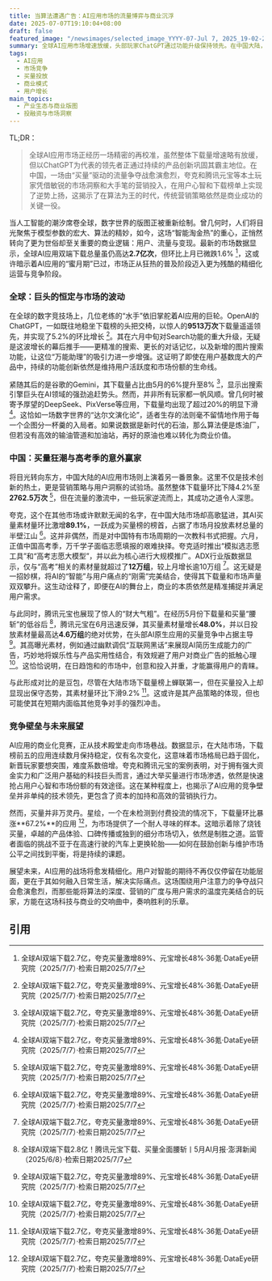 ```yaml
---
title: 当算法遭遇广告：AI应用市场的流量博弈与商业沉浮
date: 2025-07-07T19:10:04+08:00
draft: false
featured_image: "/newsimages/selected_image_YYYY-07-Jul 7, 2025_19-02-22-104.jpg"
summary: 全球AI应用市场增速放缓，头部玩家ChatGPT通过功能升级保持领先。在中国大陆，夸克和腾讯元宝凭借大规模买量投放，尤其是夸克精准抓住高考季用户需求，在激烈的市场竞争中实现下载量和市场份额的显著增长，突显了在AI商业化进程中，精准营销和资本投入对用户获取和市场格局重塑的关键作用。
tags: 
  - AI应用
  - 市场竞争
  - 买量投放
  - 商业模式
  - 用户增长
main_topics: 
  - 产业生态与商业版图
  - 投融资与市场洞察
---
```


TL;DR：
>全球AI应用市场正经历一场精密的再校准，虽然整体下载量增速略有放缓，但以ChatGPT为代表的领先者正通过持续的产品创新巩固其霸主地位。在中国，一场由“买量”驱动的流量争夺战愈演愈烈，夸克和腾讯元宝等本土玩家凭借敏锐的市场洞察和大手笔的营销投入，在用户心智和下载榜单上实现了逆势上扬，这揭示了在算法为王的时代，传统营销策略依然是商业成功的关键一役。

当人工智能的潮汐席卷全球，数字世界的版图正被重新绘制。曾几何时，人们将目光聚焦于模型参数的宏大、算法的精妙，如今，这场“智能淘金热”的重心，正悄然转向了更为世俗却至关重要的商业逻辑：用户、流量与变现。最新的市场数据显示，全球AI应用双端下载总量虽仍高达**2.7亿次**，但环比上月已微跌1.6% [^1]，这或许暗示着AI应用的“蜜月期”已过，市场正从狂热的普及阶段迈入更为残酷的精细化运营与竞争阶段。

### 全球：巨头的恒定与市场的波动

在全球的数字竞技场上，几位老练的“水手”依旧掌舵着AI应用的巨轮。OpenAI的ChatGPT，一如既往地稳坐下载榜的头把交椅，以惊人的**9513万次**下载量遥遥领先，并实现了5.2%的环比增长 [^1]。其在六月中旬对Search功能的重大升级，无疑是这波增长的幕后推手——更精准的搜索、更长的对话记忆，以及新增的图片搜索功能，让这位“万能助理”的吸引力进一步增强。这证明了即使在用户基数庞大的产品中，持续的功能创新依然是维持用户活跃度和市场份额的生命线。

紧随其后的是谷歌的Gemini，其下载量占比由5月的6%提升至8% [^1]，显示出搜索引擎巨头在AI领域的强劲追赶势头。然而，并非所有玩家都一帆风顺。曾几何时被寄予厚望的DeepSeek、PixVerse等应用，下载量均出现了超过20%的明显下滑 [^1]。这恰如一场数字世界的“达尔文演化论”，适者生存的法则毫不留情地作用于每一个企图分一杯羹的入局者。如果说数据是新时代的石油，那么算法便是炼油厂，但若没有高效的输油管道和加油站，再好的原油也难以转化为商业价值。

### 中国：买量狂潮与高考季的意外赢家

将目光转向东方，中国大陆的AI应用市场则上演着另一番景象。这里不仅是技术创新的热土，更是营销策略与用户洞察的试验场。虽然整体下载量环比下降4.2%至**2762.5万次** [^1]，但在流量的激流中，一些玩家逆流而上，其成功之道令人深思。

夸克，这个在其他市场或许默默无闻的名字，在中国大陆市场却高歌猛进，其AI买量素材量环比激增**89.1%**，一跃成为买量榜的榜首，占据了市场月投放素材总量的半壁江山 [^1]。这并非偶然，而是对中国特有市场周期的一次教科书式把握。六月，正值中国高考季，万千学子面临志愿填报的艰难抉择。夸克适时推出“模拟选志愿工具”和“高考志愿大模型”，并以此为核心进行大规模推广。ADX行业版数据显示，仅与“高考”相关的素材量就超过了**12万组**，较上月增长逾10万组 [^1]。这无疑是一招妙棋，将AI的“智能”与用户痛点的“刚需”完美结合，使得其下载量和市场声量双双攀升。这生动诠释了，即便在AI的舞台上，商业的本质依然是精准捕捉并满足用户需求。

与此同时，腾讯元宝也展现了惊人的“财大气粗”。在经历5月份下载量和买量“腰斩”的低谷后 [^2]，腾讯元宝在6月迅速反弹，其买量素材量增长**48.0%**，并以日投放素材量最高达**4.6万组**的绝对优势，在头部AI原生应用的买量竞争中占据主导 [^1]。其高曝光素材，例如通过幽默调侃“互联网黑话”来展现AI简历生成能力的广告，巧妙地将娱乐性与产品实用性结合，有效规避了用户对商业广告的抵触心理 [^1]。这恰恰说明，在日趋饱和的市场中，创意和投入并重，才能赢得用户的青睐。

与此形成对比的是豆包，尽管在大陆市场下载量榜上蝉联第一，但在买量投入上却显现出保守态势，其素材量环比下滑9.2% [^1]。这或许是其产品策略的体现，但也可能使其在短期内面临其他竞争对手的强烈冲击。

### 竞争壁垒与未来展望

AI应用的商业化竞赛，正从技术殿堂走向市场巷战。数据显示，在大陆市场，下载榜前五的应用连续数月保持稳定，仅有名次变化，这意味着市场格局已趋于固化，新晋玩家要想突围，难度系数倍增。夸克和腾讯元宝的案例表明，对于拥有强大资金实力和广泛用户基础的科技巨头而言，通过大举买量进行市场渗透，依然是快速抢占用户心智和市场份额的有效途径。这在某种程度上，也揭示了AI应用的竞争壁垒并非单纯的技术领先，更包含了资本的加持和高效的营销执行力。

然而，买量并非万灵丹。星绘，一个在未检测到付费投流的情况下，下载量环比暴涨**67.2%**的应用 [^1]，为市场提供了一个耐人寻味的样本。这暗示着除了烧钱买量，卓越的产品体验、口碑传播或独到的细分市场切入，依然是制胜之道。监管者面临的挑战不亚于在高速行驶的汽车上更换轮胎——如何在鼓励创新与维护市场公平之间找到平衡，将是持续的课题。

展望未来，AI应用的战场将愈发精细化。用户对智能的期待不再仅仅停留在功能层面，更在于其如何融入日常生活，解决实际痛点。这场围绕用户注意力的争夺战只会愈演愈烈，而那些能将算法的深度、营销的广度与用户需求的温度完美结合的玩家，方能在这场科技与商业的交响曲中，奏响胜利的乐章。

## 引用
[^1]: 全球AI双端下载2.7亿，夸克买量激增89%、元宝增长48%·36氪·DataEye研究院（2025/7/7）·检索日期2025/7/7
[^2]: 全球AI双端下载2.8亿！腾讯元宝下载、买量全面腰斩丨5月AI月报·澎湃新闻（2025/6/8）·检索日期2025/7/7
